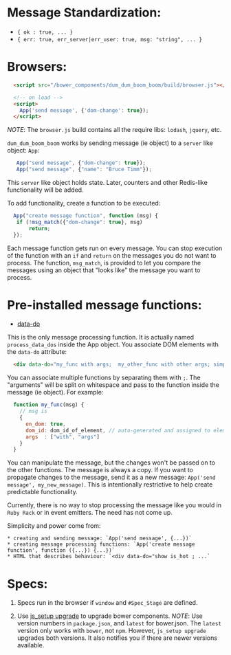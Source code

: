 
Message Standardization:
=======================

* `{ ok : true, ... }`
* `{ err: true, err_server|err_user: true, msg: "string", ... }`

Browsers:
========================

```html
  <script src="/bower_components/dum_dum_boom_boom/build/browser.js"></script>

  <!-- on load -->
  <script>
    App('send message', {'dom-change': true});
  </script>
```

*NOTE*: The `browser.js` build contains all the require libs: `lodash`, `jquery`, etc.

`dum_dum_boom_boom` works by sending message (ie object) to a `server` like object: `App`:

```javascript
   App("send message", {"dom-change": true});
   App("send message", {"name": "Bruce Timm"});
```

This `server` like object holds state. Later, counters and other Redis-like functionality will
be added.

To add functionality, create a function to be executed:

```javascript
  App("create message function", function (msg) {
   if (!msg_match({"dom-change": true}, msg)
       return;
  });
```

Each message function gets run on every message. You can stop
execution of the function with an `if` and `return` on the messages you
do not want to process.  The function, `msg_match`, is provided to
let you compare the messages using an object that "looks like" the message
you want to process.


Pre-installed message functions:
============================

  * [data-do](https://github.com/da99/dum_dum_boom_boom/blob/master/lib/browser/data-do/_.bottom.js)

  This is the only message processing function. It is actually named `process_data_dos` inside
  the App object.  You associate DOM elements with the `data-do` attribute:

  ```html
    <div data-do="my_func with args;  my_other_func with other args; simply_my_func">Test</div>
  ```

  You can associate multiple functions by separating them with `;`. The "arguments" will be
  split on whitespace and pass to the function inside the message (ie object). For example:

  ```javascript
    function my_func(msg) {
      // msg is
      {
        on_dom: true,
        dom_id: dom_id_of_element, // auto-generated and assigned to element if element does not have one.
        args  : ["with", "args"]
      }
    }
  ```

  You can manipulate the message, but the changes won't be passed on to the other functions.
  The message is always a copy. If you want to propagate changes to the message, send it as
  a new message: `App('send message', my_new_message)`. This is intentionally restrictive to
  help create predictable functionality.

  Currently, there is no way to stop processing the message like you would in `Ruby Rack` or
  in event emitters. The need has not come up.

  Simplicity and power come from:

    * creating and sending message: `App('send message', {...})`
    * creating message processing functions: `App('create message function', function ({...}) {...})`
    * HTML that describes behaviour: `<div data-do="show is_hot ; ...`


Specs:
======

  1. Specs run in the browser if `window` and `#Spec_Stage` are defined.

  2. Use [js\_setup upgrade](https://github.com/da99/js_setup) to upgrade bower components.
      *NOTE*: Use version numbers in `package.json`, and `latest` for bower.json.
      The `latest` version only works with `bower`, not `npm`.  However, `js_setup upgrade`
      upgrades both versions. It also notifies you if there are newer versions available.

